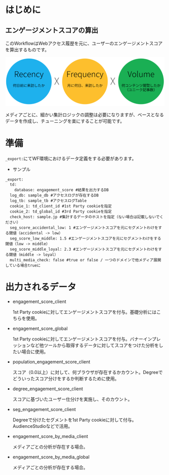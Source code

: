 # はじめに
  
## エンゲージメントスコアの算出
  
このWorkflowはWebアクセス履歴を元に、ユーザーのエンゲージメントスコアを算出するものです。
  
![RFV](https://github.com/tsukaharakazuki/image/blob/master/rfv.png?raw=true "RFV")
  
メディアごとに、細かい集計ロジックの調整は必要になりますが、ベースとなるデータを作成し、チューニングを楽にすることが可能です。
  
# 準備
  
`_export:`にてWF環境におけるデータ定義をする必要があります。

- サンプル
```
_export:
  td:
    database: engagement_score #結果を出力するDB
  log_db: sample_db #アクセスログが存在するDB
  log_tb: sample_tb #アクセスログTable
  cookie_1: td_client_id #1st Party cookieを指定
  cookie_2: td_global_id #3rd Party cookieを指定
  check_host: sample.jp #集計するデータのホストを指定（ない場合は記載しないでください）
  seg_score_accidental_low: 1 #エンゲージメントスコアを元にセグメントわけをする閾値（accidental -> low）
  seg_score_low_middle: 1.5 #エンゲージメントスコアを元にセグメントわけをする閾値（low -> middle）
  seg_score_middle_loyal: 2.3 #エンゲージメントスコアを元にセグメントわけをする閾値（middle -> loyal）
  multi_media_check: false #true or false / 一つのドメインで他メディア展開している場合trueに
```
  
# 出力されるデータ
  
- engagement_score_client
  
  1st Party cookieに対してエンゲージメントスコアを付与。基礎分析にはこちらを使用。
  
- engagement_score_global
  
  1st Party cookieに対してエンゲージメントスコアを付与。バナーインプレッションなど他ツールから取得するデータに対してスコアをつけた分析をしたい場合に使用。
  
- population_engagement_score_client
  
  スコア（0.0以上）に対して、何ブラウザが存在するかカウント。Degreeでどういったスコア分けをするか判断するために使用。
   
- degree_engagement_score_client
  
  スコアに基づいたユーザー仕分けを実施し、そのカウント。
  
- seg_engagement_score_client
  
  Degreeで分けたセグメントを1st Party cookieに対して付与。AudienceStudioなどで活用。
    
  
  
- engagement_score_by_media_client
  
  メディアごとの分析が存在する場合。
  
- engagement_score_by_media_global
  
  メディアごとの分析が存在する場合。
  
  

